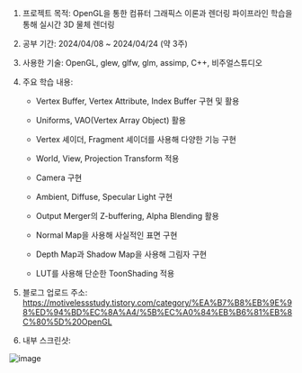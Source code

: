 1. 프로젝트 목적: OpenGL을 통한 컴퓨터 그래픽스 이론과 렌더링 파이프라인 학습을 통해 실시간 3D 물체 렌더링


2. 공부 기간: 2024/04/08 ~ 2024/04/24 (약 3주)


3. 사용한 기술: OpenGL, glew, glfw, glm, assimp, C++, 비주얼스튜디오


4. 주요 학습 내용:


    - Vertex Buffer, Vertex Attribute, Index Buffer 구현 및 활용


    - Uniforms, VAO(Vertex Array Object) 활용
   

    - Vertex 셰이더, Fragment 셰이더를 사용해 다양한 기능 구현


    - World, View, Projection Transform 적용
  

    - Camera 구현
   

    - Ambient, Diffuse, Specular Light 구현


    - Output Merger의 Z-buffering, Alpha Blending 활용
  

    - Normal Map을 사용해 사실적인 표면 구현

   
    - Depth Map과 Shadow Map을 사용해 그림자 구현


    - LUT를 사용해 단순한 ToonShading 적용


4. 블로그 업로드 주소: <https://motivelessstudy.tistory.com/category/%EA%B7%B8%EB%9E%98%ED%94%BD%EC%8A%A4/%5B%EC%A0%84%EB%B6%81%EB%8C%80%5D%20OpenGL>


6. 내부 스크린샷:


![image](https://github.com/subtle852/OpenGL_Study/assets/125884023/9f7027cb-ea4e-49f2-94da-cccc96fac24c)


